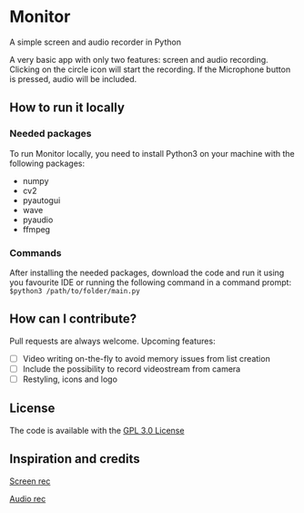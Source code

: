 # Monitor
 A simple screen and audio recorder in Python

A very basic app with only two features: screen and audio recording.
Clicking on the circle icon will start the recording. If the Microphone button is pressed, audio will be included.

## How to run it locally
### Needed packages
To run Monitor locally, you need to install Python3 on your machine with the following packages:
- numpy
- cv2
- pyautogui
- wave
- pyaudio
- ffmpeg

### Commands
After installing the needed packages, download the code and run it using you favourite IDE or running the following command in a command prompt:
`$python3 /path/to/folder/main.py`

## How can I contribute?
Pull requests are always welcome. Upcoming features:
- [ ] Video writing on-the-fly to avoid memory issues from list creation
- [ ] Include the possibility to record videostream from camera
- [ ] Restyling, icons and logo

## License
The code is available with the [GPL 3.0 License](https://github.com/porporag/Monitor/blob/main/LICENSE)

## Inspiration and credits
[Screen rec](https://www.youtube.com/watch?v=08a3PikBSl8&ab_channel=NeuralNine)

[Audio rec](https://www.youtube.com/watch?v=u_xNvC9PpHA&ab_channel=NeuralNine)